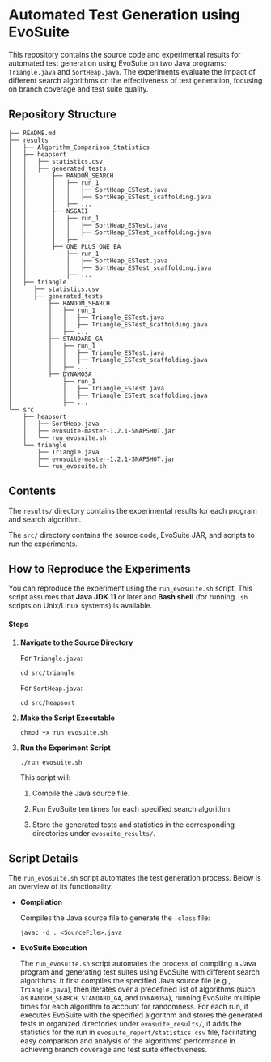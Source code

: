 # Automated Test Generation using EvoSuite 

This repository contains the source code and experimental results for automated test generation using EvoSuite on two Java programs: `Triangle.java` and `SortHeap.java`. The experiments evaluate the impact of different search algorithms on the effectiveness of test generation, focusing on branch coverage and test suite quality.

## Repository Structure
```
├── README.md
├── results
│   ├── Algorithm_Comparison_Statistics
│   ├── heapsort
│   │   ├── statistics.csv
│   │   ├── generated_tests
│   │       ├── RANDOM_SEARCH
│   │       │   ├── run_1
│   │       │   │   ├── SortHeap_ESTest.java
│   │       │   │   ├── SortHeap_ESTest_scaffolding.java
│   │       │   ├── ...
│   │       ├── NSGAII
│   │       │   ├── run_1
│   │       │   │   ├── SortHeap_ESTest.java
│   │       │   │   ├── SortHeap_ESTest_scaffolding.java
│   │       │   ├── ...
│   │       ├── ONE_PLUS_ONE_EA
│   │           ├── run_1
│   │           │   ├── SortHeap_ESTest.java
│   │           │   ├── SortHeap_ESTest_scaffolding.java
│   │           ├── ...
│   ├── triangle
│      ├── statistics.csv
│      ├── generated_tests
│          ├── RANDOM_SEARCH
│          │   ├── run_1
│          │   │   ├── Triangle_ESTest.java
│          │   │   ├── Triangle_ESTest_scaffolding.java
│          │   ├── ...
│          ├── STANDARD_GA
│          │   ├── run_1
│          │   │   ├── Triangle_ESTest.java
│          │   │   ├── Triangle_ESTest_scaffolding.java
│          │   ├── ...
│          ├── DYNAMOSA
│              ├── run_1
│              │   ├── Triangle_ESTest.java
│              │   ├── Triangle_ESTest_scaffolding.java
│              ├── ...
└── src
    ├── heapsort
    │   ├── SortHeap.java
    │   ├── evosuite-master-1.2.1-SNAPSHOT.jar
    │   └── run_evosuite.sh
    └── triangle
        ├── Triangle.java
        ├── evosuite-master-1.2.1-SNAPSHOT.jar
        └── run_evosuite.sh

```
## Contents

The `results/` directory contains the experimental results for each program and search algorithm.

The `src/` directory contains the source code, EvoSuite JAR, and scripts to run the experiments.

## How to Reproduce the Experiments

You can reproduce the experiment using the `run_evosuite.sh` script. This script assumes that **Java JDK 11** or later and **Bash shell** (for running `.sh` scripts on Unix/Linux systems) is available. 

#### Steps

1. **Navigate to the Source Directory**

   For `Triangle.java`:

   ```
   cd src/triangle
   ```

   For `SortHeap.java`:

   ```
   cd src/heapsort
   ```

2. **Make the Script Executable**

   ```
   chmod +x run_evosuite.sh
   ```

3. **Run the Experiment Script**

   ```
   ./run_evosuite.sh
   ```

   This script will:

   1. Compile the Java source file.

   2. Run EvoSuite ten times for each specified search algorithm.

   3. Store the generated tests and statistics in the corresponding directories under `evosuite_results/`. 

## Script Details

The `run_evosuite.sh` script automates the test generation process. Below is an overview of its functionality:

- **Compilation**

  Compiles the Java source file to generate the `.class` file:

  ```
  javac -d . <SourceFile>.java
  ```

- **EvoSuite Execution**

  The `run_evosuite.sh` script automates the process of compiling a Java program and generating test suites using EvoSuite with different search algorithms. It first compiles the specified Java source file (e.g., `Triangle.java`), then iterates over a predefined list of algorithms (such as `RANDOM_SEARCH`, `STANDARD_GA`, and `DYNAMOSA`), running EvoSuite multiple times for each algorithm to account for randomness. For each run, it executes EvoSuite with the specified algorithm and stores the generated tests in organized directories under `evosuite_results/`, it adds the statistics for the run in `evosuite_report/statistics.csv` file, facilitating easy comparison and analysis of the algorithms' performance in achieving branch coverage and test suite effectiveness.

